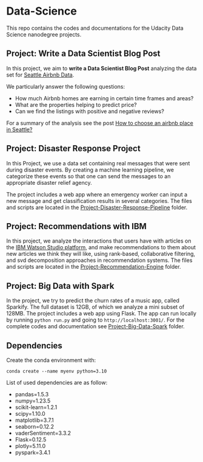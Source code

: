 # Data-Science
This repo contains the codes and documentations for the Udacity Data Science nanodegree projects. 

## Project: Write a Data Scientist Blog Post
In this project, we aim to **write a Data Scientist Blog Post** analyzing the data set for [Seattle Airbnb Data](https://www.kaggle.com/datasets/airbnb/seattle).

We particularly answer the following questions:
- How much Airbnb homes are earning in certain time frames and areas?
- What are the properties helping to predict price?
- Can we find the listings with positive and negative reviews?

For a summary of the analysis see the post [How to choose an airbnb place in Seattle?](https://medium.com/@schangiz2002/how-to-choose-an-airbnb-place-in-seattle-556e04dba571)

## Project: Disaster Response Project
In this Project, we use a data set containing real messages that were sent during disaster events. By creating a machine learning pipeline, we categorize these events so that one can send the messages to an appropriate disaster relief agency.

The project includes a web app where an emergency worker can input a new message and get classification results in several categories. The files and scripts are located in the [Project-Disaster-Response-Pipeline](https://github.com/sschangi/Data-Science/tree/main/Project-Disaster-Response-Pipeline) folder.

## Project: Recommendations with IBM
In this project, we analyze the interactions that users have with articles on the [IBM Watson Studio platform](https://dataplatform.cloud.ibm.com/login), and make recommendations to them about new articles we think they will like, using rank-based, collaborative filtering, and svd decomposition approaches in recommendation systems. The files and scripts are located in the [Project-Recommendation-Engine](https://github.com/sschangi/Data-Science/tree/main/Project-Recommendation-Engine) folder.

## Project: Big Data with Spark
In the project, we try to predict the churn rates of a music app, called Sparkify. The full dataset is 12GB, of which we analyze a mini subset of 128MB. The project includes a web app using Flask. The app can run locally by running `python run.py` and going to `http://localhost:3001/`. For the complete codes and documentation see [Project-Big-Data-Spark](https://github.com/sschangi/Data-Science/tree/main/Project-Big-Data-Spark) folder. 

## Dependencies
Create the conda environment with:

`conda create --name myenv python=3.10`

List of used dependencies are as follow:

- pandas=1.5.3
- numpy=1.23.5
- scikit-learn=1.2.1
- scipy=1.10.0
- matplotlib=3.7.1
- seaborn=0.12.2
- vaderSentiment=3.3.2
- Flask=0.12.5
- plotly=5.11.0
- pyspark=3.4.1
